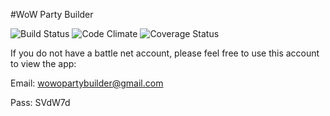#WoW Party Builder

![Build Status](https://codeship.com/projects/9158c7a0-e969-0133-0fbf-3282338abde5/status?branch=master)
![Code Climate](https://codeclimate.com/github/TheWillshow/wow-party-builder.png)
![Coverage Status](https://coveralls.io/repos/TheWillshow/wow-party-builder/badge.png)


If you do not have a battle net account, please feel free to use this account to view the app:

Email: wowopartybuilder@gmail.com

Pass: SVdW7d
